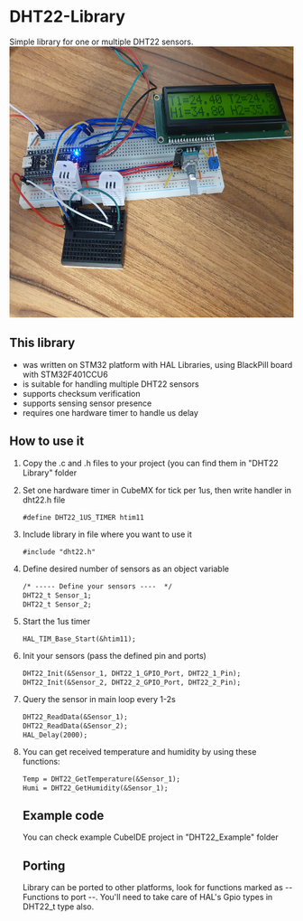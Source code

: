 # DHT22-Library
Simple library for one or multiple DHT22 sensors.  
<img src="https://github.com/klebol/DHT22-Library/blob/main/Photos/example-platform.jpg" alt="platform" width="700" height="480">
## This library
* was written on STM32 platform with HAL Libraries, using BlackPill board with STM32F401CCU6
* is suitable for handling multiple DHT22 sensors
* supports checksum verification
* supports sensing sensor presence
* requires one hardware timer to handle us delay
## How to use it
1. Copy the .c and .h files to your project (you can find them in "DHT22 Library" folder
2. Set one hardware timer in CubeMX for tick per 1us, then write handler in dht22.h file
    ```
    #define DHT22_1US_TIMER htim11
    ```
4. Include library in file where you want to use it
    ```
    #include "dht22.h"
    ```
5. Define desired number of sensors as an object variable
    ```
   /* ----- Define your sensors ----  */
    DHT22_t Sensor_1;
    DHT22_t Sensor_2;
    ```
4. Start the 1us timer
    ```
    HAL_TIM_Base_Start(&htim11);
    ```
5. Init your sensors (pass the defined pin and ports)
    ```
    DHT22_Init(&Sensor_1, DHT22_1_GPIO_Port, DHT22_1_Pin);
    DHT22_Init(&Sensor_2, DHT22_2_GPIO_Port, DHT22_2_Pin);
    ```
6. Query the sensor in main loop every 1-2s
    ```
    DHT22_ReadData(&Sensor_1);
    DHT22_ReadData(&Sensor_2);
    HAL_Delay(2000);
    ```
7. You can get received temperature and humidity by using these functions:
   ```
   Temp = DHT22_GetTemperature(&Sensor_1);
   Humi = DHT22_GetHumidity(&Sensor_1);
   ```

   ## Example code
   You can check example CubeIDE project in "DHT22_Example" folder
   ## Porting
   Library can be ported to other platforms, look for functions marked as -- Functions to port --. You'll need to take care of HAL's Gpio types in DHT22_t type also.
